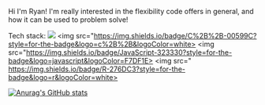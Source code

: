 Hi I'm Ryan!
I'm really interested in the flexibility code offers in general, and how it can be used to problem solve!

Tech stack:
 <img	src="https://img.shields.io/badge/Python-FFD43B?style=for-the-badge&logo=python&logoColor=blue">
 <img	src="https://img.shields.io/badge/C%2B%2B-00599C?style=for-the-badge&logo=c%2B%2B&logoColor=white>
 <img	src="https://img.shields.io/badge/JavaScript-323330?style=for-the-badge&logo=javascript&logoColor=F7DF1E>
 <img	src="	https://img.shields.io/badge/R-276DC3?style=for-the-badge&logo=r&logoColor=white>

[![Anurag's GitHub stats](https://github-readme-stats.vercel.app/api?username=ryan195&count_private=true&theme=dark)](https://github.com/anuraghazra/github-readme-stats)

<!--
**ryan195/ryan195** is a ✨ _special_ ✨ repository because its `README.md` (this file) appears on your GitHub profile.

Here are some ideas to get you started:

- 🔭 I’m currently working on ...
- 🌱 I’m currently learning ...
- 👯 I’m looking to collaborate on ...
- 🤔 I’m looking for help with ...
- 💬 Ask me about ...
- 📫 How to reach me: ...
- 😄 Pronouns: ...
- ⚡ Fun fact: ...
-->
